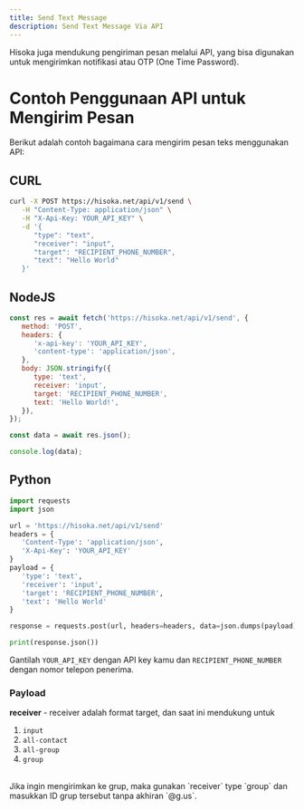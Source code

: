 ```yaml
---
title: Send Text Message
description: Send Text Message Via API
---
```


Hisoka juga mendukung pengiriman pesan melalui API, yang bisa digunakan untuk mengirimkan notifikasi atau OTP (One Time Password).

# Contoh Penggunaan API untuk Mengirim Pesan

Berikut adalah contoh bagaimana cara mengirim pesan teks menggunakan API:

## CURL

```bash
curl -X POST https://hisoka.net/api/v1/send \
   -H "Content-Type: application/json" \
   -H "X-Api-Key: YOUR_API_KEY" \
   -d '{
      "type": "text",
      "receiver": "input",
      "target": "RECIPIENT_PHONE_NUMBER",
      "text": "Hello World"
   }'
```

## NodeJS

```js
const res = await fetch('https://hisoka.net/api/v1/send', {
   method: 'POST',
   headers: {
      'x-api-key': 'YOUR_API_KEY',
      'content-type': 'application/json',
   },
   body: JSON.stringify({
      type: 'text',
      receiver: 'input',
      target: 'RECIPIENT_PHONE_NUMBER',
      text: 'Hello World!',
   }),
});

const data = await res.json();

console.log(data);
```

## Python

```python
import requests
import json

url = 'https://hisoka.net/api/v1/send'
headers = {
   'Content-Type': 'application/json',
   'X-Api-Key': 'YOUR_API_KEY'
}
payload = {
   'type': 'text',
   'receiver': 'input',
   'target': 'RECIPIENT_PHONE_NUMBER',
   'text': 'Hello World'
}

response = requests.post(url, headers=headers, data=json.dumps(payload))

print(response.json())
```

Gantilah `YOUR_API_KEY` dengan API key kamu dan `RECIPIENT_PHONE_NUMBER` dengan nomor telepon penerima.

### Payload

**receiver** - receiver adalah format target, dan saat ini mendukung untuk 
1. `input`
2. `all-contact`
3. `all-group`
4. `group`
</br>
Jika ingin mengirimkan ke grup, maka gunakan `receiver` type `group` dan masukkan ID grup tersebut tanpa akhiran `@g.us`.